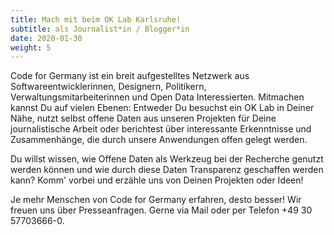 ```yaml
---
title: Mach mit beim OK Lab Karlsruhe!
subtitle: als Journalist*in / Blogger*in
date: 2020-01-30
weight: 5
---
```


Code for Germany ist ein breit aufgestelltes Netzwerk aus Softwareentwicklerinnen, Designern, Politikern, Verwaltungsmitarbeiterinnen und Open Data Interessierten.
Mitmachen kannst Du auf vielen Ebenen: Entweder Du besuchst ein OK Lab in Deiner Nähe, nutzt selbst offene Daten aus unseren Projekten für Deine journalistische Arbeit oder berichtest über interessante Erkenntnisse und Zusammenhänge, die durch unsere Anwendungen offen gelegt werden.

Du willst wissen, wie Offene Daten als Werkzeug bei der Recherche genutzt werden können und wie durch diese Daten Transparenz geschaffen werden kann? Komm' vorbei und erzähle uns von Deinen Projekten oder Ideen!

Je mehr Menschen von Code for Germany erfahren, desto besser! Wir freuen uns über Presseanfragen. Gerne via Mail oder per Telefon +49 30 57703666-0.

<!-- TODO: Mail verlinken -->
<!-- TODO: Telefonnummer als Variable -->
